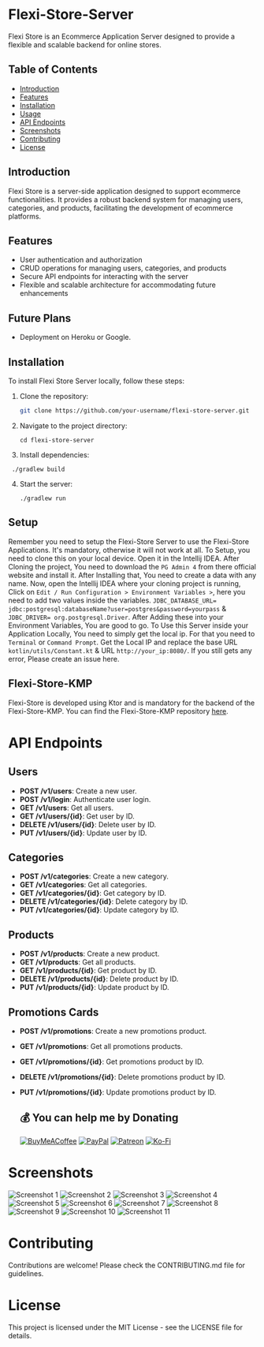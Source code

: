 # Flexi-Store-Server

Flexi Store is an Ecommerce Application Server designed to provide a flexible and scalable backend for online stores.

## Table of Contents

- [Introduction](#introduction)
- [Features](#features)
- [Installation](#installation)
- [Usage](#usage)
- [API Endpoints](#api-endpoints)
- [Screenshots](#screenshots)
- [Contributing](#contributing)
- [License](#license)

## Introduction

Flexi Store is a server-side application designed to support ecommerce functionalities. It provides a robust backend system for managing users, categories, and products, facilitating the development of ecommerce platforms.

## Features

- User authentication and authorization
- CRUD operations for managing users, categories, and products
- Secure API endpoints for interacting with the server
- Flexible and scalable architecture for accommodating future enhancements

## Future Plans 
- Deployment on Heroku or Google.

## Installation

To install Flexi Store Server locally, follow these steps:

1. Clone the repository:

   ```bash
   git clone https://github.com/your-username/flexi-store-server.git
2. Navigate to the project directory:
   ```
   cd flexi-store-server
3. Install dependencies:
  ```
   ./gradlew build
```
4. Start the server:
   ```
   ./gradlew run
    ```
## Setup
Remember you need to setup the Flexi-Store Server to use the Flexi-Store Applications. It's mandatory, otherwise it will not work at all. To Setup, you need to clone this on your local device. Open it in the Intellij IDEA. 
After Cloning the project, You need to download the `PG Admin 4` from there official website and install it. After Installing that, You need to create a data with any name. Now, open the Intellij IDEA where your cloning project is running, Click on `Edit / Run Configuration > Environment Variables >`, here you need to add two values inside the variables. `JDBC_DATABASE_URL= jdbc:postgresql:databaseName?user=postgres&password=yourpass` & `JDBC_DRIVER= org.postgresql.Driver`. After Adding these into your Environment Variables, You are good to go. To Use this Server inside your Application Locally, You need to simply get the local ip. For that you need to `Terminal` or `Command Prompt`. Get the Local IP and replace the base URL `kotlin/utils/Constant.kt` & URL `http://your_ip:8080/`. If you still gets any error, Please create an issue here.

## Flexi-Store-KMP

Flexi-Store is developed using Ktor and is mandatory for the backend of the Flexi-Store-KMP. You can find the Flexi-Store-KMP repository [here](https://github.com/KhubaibKhan4/Flexi-Store-KMP). 

# API Endpoints

## Users

- **POST /v1/users**: Create a new user.
- **POST /v1/login**: Authenticate user login.
- **GET /v1/users**: Get all users.
- **GET /v1/users/{id}**: Get user by ID.
- **DELETE /v1/users/{id}**: Delete user by ID.
- **PUT /v1/users/{id}**: Update user by ID.

## Categories

- **POST /v1/categories**: Create a new category.
- **GET /v1/categories**: Get all categories.
- **GET /v1/categories/{id}**: Get category by ID.
- **DELETE /v1/categories/{id}**: Delete category by ID.
- **PUT /v1/categories/{id}**: Update category by ID.

## Products

- **POST /v1/products**: Create a new product.
- **GET /v1/products**: Get all products.
- **GET /v1/products/{id}**: Get product by ID.
- **DELETE /v1/products/{id}**: Delete product by ID.
- **PUT /v1/products/{id}**: Update product by ID.

## Promotions Cards

- **POST /v1/promotions**: Create a new promotions product.
- **GET /v1/promotions**: Get all promotions products.
- **GET /v1/promotions/{id}**: Get promotions product by ID.
- **DELETE /v1/promotions/{id}**: Delete promotions product by ID.
- **PUT /v1/promotions/{id}**: Update promotions product by ID.

  ## 💰 You can help me by Donating
  [![BuyMeACoffee](https://img.shields.io/badge/Buy%20Me%20a%20Coffee-ffdd00?style=for-the-badge&logo=buy-me-a-coffee&logoColor=black)](https://buymeacoffee.com/khubaibkhan) [![PayPal](https://img.shields.io/badge/PayPal-00457C?style=for-the-badge&logo=paypal&logoColor=white)](https://paypal.me/18.bscs) [![Patreon](https://img.shields.io/badge/Patreon-F96854?style=for-the-badge&logo=patreon&logoColor=white)](https://patreon.com/MuhammadKhubaibImtiaz) [![Ko-Fi](https://img.shields.io/badge/Ko--fi-F16061?style=for-the-badge&logo=ko-fi&logoColor=white)](https://ko-fi.com/muhammadkhubaibimtiaz) 

# Screenshots

![Screenshot 1](https://github.com/KhubaibKhan4/Flexi-Store-Server/blob/master/assests/screenshots/1.png)
![Screenshot 2](https://github.com/KhubaibKhan4/Flexi-Store-Server/blob/master/assests/screenshots/2.png)
![Screenshot 3](https://github.com/KhubaibKhan4/Flexi-Store-Server/blob/master/assests/screenshots/3.png)
![Screenshot 4](https://github.com/KhubaibKhan4/Flexi-Store-Server/blob/master/assests/screenshots/4.png)
![Screenshot 5](https://github.com/KhubaibKhan4/Flexi-Store-Server/blob/master/assests/screenshots/5.png)
![Screenshot 6](https://github.com/KhubaibKhan4/Flexi-Store-Server/blob/master/assests/screenshots/6.png)
![Screenshot 7](https://github.com/KhubaibKhan4/Flexi-Store-Server/blob/master/assests/screenshots/7.png)
![Screenshot 8](https://github.com/KhubaibKhan4/Flexi-Store-Server/blob/master/assests/screenshots/8.png)
![Screenshot 9](https://github.com/KhubaibKhan4/Flexi-Store-Server/blob/master/assests/screenshots/9.png)
![Screenshot 10](https://github.com/KhubaibKhan4/Flexi-Store-Server/blob/master/assests/screenshots/10.png)
![Screenshot 11](https://github.com/KhubaibKhan4/Flexi-Store-Server/blob/master/assests/screenshots/11.png)

# Contributing

Contributions are welcome! Please check the CONTRIBUTING.md file for guidelines.

# License

This project is licensed under the MIT License - see the LICENSE file for details.
